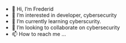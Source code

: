- 👋 Hi, I’m Frederid
- 👀 I’m interested in  developer, cybersecurity
- 🌱 I’m currently learning cyberscurity.
- 💞️ I’m looking to collaborate on cybersecurity
- 📫 How to reach me ...

<!---
fr3d3rid/fr3d3rid is a ✨ special ✨ repository because its `README.md` (this file) appears on your GitHub profile.
You can click the Preview link to take a look at your changes.
--->
